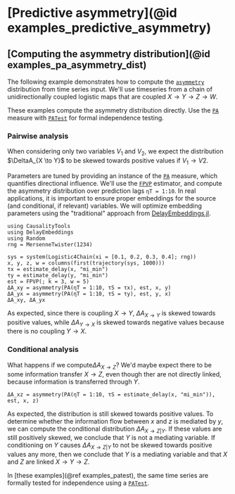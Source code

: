 # [Predictive asymmetry](@id examples_predictive_asymmetry)

## [Computing the asymmetry distribution](@id examples_pa_asymmetry_dist)

The following example demonstrates how to compute the [`asymmetry`](@ref) distribution
from time series input. We'll use timeseries from a chain of unidirectionally coupled
logistic maps that are coupled $X \to Y \to Z \to W$.

These examples compute the asymmetry distribution directly. Use the [`PA`](@ref)
measure with [`PATest`](@ref) for formal independence testing.

### Pairwise analysis

When considering only two variables $V_1$ and $V_2$, we expect the distribution
$\DeltaA_{X \to Y}$ to be skewed towards positive values if $V_1 \to V2$.

Parameters are tuned by providing an instance of the [`PA`](@ref)
measure, which quantifies directional influence. We'll use the [`FPVP`](@ref) estimator,
and compute the asymmetry distribution over prediction lags `ηT = 1:10`.
In real applications, it is important to ensure proper embeddings for the source
(and conditional, if relevant) variables. We will optimize embedding parameters
using the "traditional" approach from
[DelayEmbeddings.jl](https://juliadynamics.github.io/DynamicalSystems.jl/dev/embedding/traditional/).

```@example example_pa1
using CausalityTools
using DelayEmbeddings
using Random
rng = MersenneTwister(1234)

sys = system(Logistic4Chain(xi = [0.1, 0.2, 0.3, 0.4]; rng))
x, y, z, w = columns(first(trajectory(sys, 1000)))
τx = estimate_delay(x, "mi_min")
τy = estimate_delay(y, "mi_min")
est = FPVP(; k = 3, w = 5)
ΔA_xy = asymmetry(PA(ηT = 1:10, τS = τx), est, x, y)
ΔA_yx = asymmetry(PA(ηT = 1:10, τS = τy), est, y, x)
ΔA_xy, ΔA_yx
```

As expected, since there is coupling $X \to Y$, $\Delta A_{X \to Y}$ is skewed
towards positive values, while $\Delta A_{Y \to X}$ is skewed towards negative values
because there is no coupling $Y \to X$.

### Conditional analysis

What happens if we compute$\Delta A_{X \to Z}$? We'd maybe expect there to be 
some information transfer $X \to Z$, even though ther are not directly linked, because
information is transferred through $Y$.

```@example example_pa1
ΔA_xz = asymmetry(PA(ηT = 1:10, τS = estimate_delay(x, "mi_min")), est, x, z)
```

As expected, the distribution is still skewed towards positive values. To determine
whether the information flow between $x$ and $z$ is mediated by $y$, we can compute
the conditional distribution $\Delta A_{X \to Z | Y}$. If these values are still positively
skewed, we conclude that $Y$ is not a mediating variable. If conditioning on $Y$ causes
$\Delta A_{X \to Z | Y}$ to not be skewed towards positive values any more, then
we conclude that $Y$ is a mediating variable and that $X$ and $Z$ are linked $X \to Y \to Z$.

In [these examples](@ref examples_patest), the same time series are formally tested
for independence using a [`PATest`](@ref).
